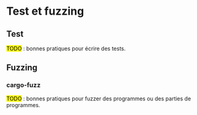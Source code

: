 # Test et fuzzing

## Test

<mark>TODO</mark> : bonnes pratiques pour écrire des tests.

## Fuzzing

### cargo-fuzz

<mark>TODO</mark> : bonnes pratiques pour fuzzer des programmes ou des parties
de programmes.

